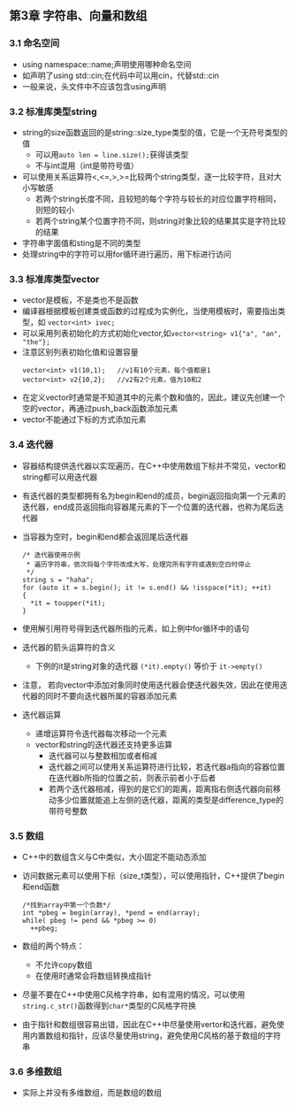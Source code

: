 ## 第3章 字符串、向量和数组
### 3.1 命名空间
 * using namespace::name;声明使用哪种命名空间
 * 如声明了using std::cin;在代码中可以用cin，代替std::cin
 * 一般来说，头文件中不应该包含using声明

### 3.2 标准库类型string
* string的size函数返回的是string::size_type类型的值，它是一个无符号类型的值
  * 可以用`auto len = line.size();`获得该类型
  * 不与int混用（int是带符号值）
* 可以使用关系运算符<,<=,>,>=比较两个string类型，逐一比较字符，且对大小写敏感
  * 若两个string长度不同，且较短的每个字符与较长的对应位置字符相同，则短的较小
  * 若两个string某个位置字符不同，则string对象比较的结果其实是字符比较的结果
* 字符串字面值和sting是不同的类型
* 处理string中的字符可以用for循环进行遍历，用下标进行访问

### 3.3 标准库类型vector
* vector是模板，不是类也不是函数
* 编译器根据模板创建类或函数的过程成为实例化，当使用模板时，需要指出类型，如 `vector<int> ivec;`
* 可以采用列表初始化的方式初始化vector,如`vector<string> v1{"a", "an", "the"};`
* 注意区别列表初始化值和设置容量
  ```
  vector<int> v1(10,1);   //v1有10个元素，每个值都是1
  vector<int> v2{10,2};   //v2有2个元素，值为10和2
  ```
* 在定义vector时通常是不知道其中的元素个数和值的，因此，建议先创建一个空的vector，再通过push_back函数添加元素
* vector不能通过下标的方式添加元素

### 3.4 迭代器

* 容器结构提供迭代器以实现遍历，在C++中使用数组下标并不常见，vector和string都可以用迭代器
* 有迭代器的类型都拥有名为begin和end的成员，begin返回指向第一个元素的迭代器，end成员返回指向容器尾元素的下一个位置的迭代器，也称为尾后迭代器
* 当容器为空时，begin和end都会返回尾后迭代器

  ```
  /* 迭代器使用示例
   * 遍历字符串，依次将每个字符改成大写，处理完所有字符或遇到空白时停止
   */
  string s = "haha";
  for (auto it = s.begin(); it != s.end() && !isspace(*it); ++it)
  {
    *it = toupper(*it);
  }
  ```
* 使用解引用符号得到迭代器所指的元素，如上例中for循环中的语句
* 迭代器的箭头运算符的含义
  * 下例的it是string对象的迭代器
  `(*it).empty()` 等价于 `it->empty()`
* 注意， 若向vector中添加对象同时使用迭代器会使迭代器失效，因此在使用迭代器的同时不要向迭代器所属的容器添加元素
* 迭代器运算
  * 递增运算符令迭代器每次移动一个元素
  * vector和string的迭代器还支持更多运算
    * 迭代器可以与整数相加或者相减
    * 迭代器之间可以使用关系运算符进行比较，若迭代器a指向的容器位置在迭代器b所指的位置之前，则表示前者小于后者
    * 若两个迭代器相减，得到的是它们的距离，距离指右侧迭代器向前移动多少位置就能追上左侧的迭代器，距离的类型是difference_type的带符号整数

### 3.5 数组

* C++中的数组含义与C中类似，大小固定不能动态添加
* 访问数据元素可以使用下标（size_t类型），可以使用指针，C++提供了begin和end函数

  ```
  /*找到array中第一个负数*/
  int *pbeg = begin(array), *pend = end(array);
  while( pbeg != pend && *pbeg >= 0)
    ++pbeg;
  ```
* 数组的两个特点：
  * 不允许copy数组
  * 在使用时通常会将数组转换成指针


* 尽量不要在C++中使用C风格字符串，如有混用的情况，可以使用`string.c_str()`函数得到`char*`类型的C风格字符换

* 由于指针和数组很容易出错，因此在C++中尽量使用vertor和迭代器，避免使用内置数组和指针，应该尽量使用string，避免使用C风格的基于数组的字符串

### 3.6 多维数组
* 实际上并没有多维数组，而是数组的数组
